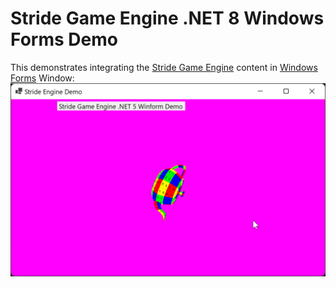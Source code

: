 # Stride Game Engine .NET 8 Windows Forms Demo

This demonstrates integrating the [Stride Game Engine](https://stride3d.net/) content in [Windows Forms](https://github.com/dotnet/winforms) Window:
![Screen shot](./pics/screenshot.png)
